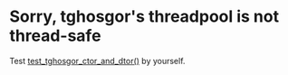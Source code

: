 # Sorry, tghosgor's threadpool is not thread-safe
Test [test_tghosgor_ctor_and_dtor()](../header/tghosgor.hpp) by yourself.
